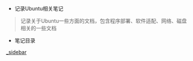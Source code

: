 * 记录Ubuntu相关笔记

> 记录关于Ubuntu一些方面的文档，包含程序部署、软件适配、网络、磁盘相关的一些文档


* 笔记目录

[_sidebar](./_sidebar.md ':include')
